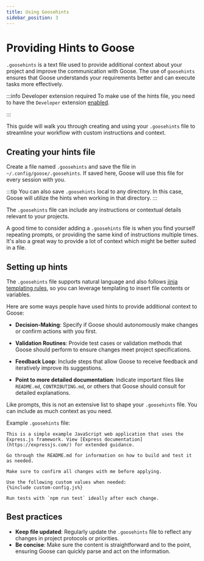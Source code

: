 ```yaml
---
title: Using Goosehints
sidebar_position: 3
---
```


# Providing Hints to Goose

`.goosehints` is a text file used to provide additional context about your project and improve the communication with Goose. The use of `goosehints` ensures that Goose understands your requirements better and can execute tasks more effectively.

:::info Developer extension required
To make use of the hints file, you need to have the `Developer` extension [enabled](/docs/getting-started/using-extensions).

:::

This guide will walk you through creating and using your `.goosehints` file to streamline your workflow with custom instructions and context.

## Creating your hints file

Create a file named `.goosehints` and save the file in `~/.config/goose/.goosehints`. If saved here, Goose will use this file for every session with you.

:::tip
You can also save `.goosehints` local to any directory. In this case, Goose will utilize the hints when working in that directory.
:::

The `.goosehints` file can include any instructions or contextual details relevant to your projects.

A good time to consider adding a `.goosehints` file is when you find yourself repeating prompts, or providing the same kind of instructions multiple times. It's also a great way to provide a lot of context which might be better suited in a file.

## Setting up hints

The `.goosehints` file supports natural language and also follows [jinja templating rules][jinja-guide], so you can leverage templating to insert file contents or variables.

Here are some ways people have used hints to provide additional context to Goose:

- **Decision-Making**: Specify if Goose should autonomously make changes or confirm actions with you first.

- **Validation Routines**: Provide test cases or validation methods that Goose should perform to ensure changes meet project specifications.

- **Feedback Loop**: Include steps that allow Goose to receive feedback and iteratively improve its suggestions.

- **Point to more detailed documentation**: Indicate important files like `README.md`, `CONTRIBUTING.md`, or others that Goose should consult for detailed explanations.

Like prompts, this is not an extensive list to shape your `.goosehints` file. You can include as much context as you need.

Example `.goosehints` file:

```jinja
This is a simple example JavaScript web application that uses the Express.js framework. View [Express documentation](https://expressjs.com/) for extended guidance.

Go through the README.md for information on how to build and test it as needed.

Make sure to confirm all changes with me before applying.

Use the following custom values when needed:
{%include custom-config.js%}

Run tests with `npm run test` ideally after each change.
```

## Best practices

- **Keep file updated**: Regularly update the `.goosehints` file to reflect any changes in project protocols or priorities.
- **Be concise**: Make sure the content is straightforward and to the point, ensuring Goose can quickly parse and act on the information.


[jinja-guide]: https://jinja.palletsprojects.com/en/stable/